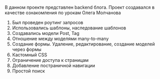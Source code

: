 В данном проекте представлен backend блога.
Проект создавался в качестве ознакомления по урокам Олега Молчанова
1. Был проведен роутинг запросов
2. Использовались шаблоны, наследование шаблонов
3. Создавались модели Post, Tag
4. Отношение между моделями many-to-many
5. Создание формы. Удаление, редактирование, создание моделей через формы
6. Кастомный CSS
7. Ограничение доступа к страницам
8. Добавление постраничной навигации
9. Простой поиск
